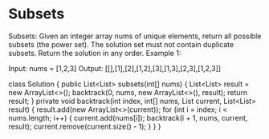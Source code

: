 # Subsets
Subsets:  Given an integer array nums of unique elements, return all possible subsets (the power set).  The solution set must not contain duplicate subsets. Return the solution in any order.
Example 1:

Input: nums = [1,2,3]
Output: [[],[1],[2],[1,2],[3],[1,3],[2,3],[1,2,3]]

class Solution {
    public List<List<Integer>> subsets(int[] nums) {
        List<List<Integer>> result = new ArrayList<>();
        backtrack(0, nums, new ArrayList<>(), result);
        return result;
    }
    private void backtrack(int index, int[] nums, List<Integer> current, List<List<Integer>> result) {
        result.add(new ArrayList<>(current));
                for (int i = index; i < nums.length; i++) {
            current.add(nums[i]);
            backtrack(i + 1, nums, current, result);
            current.remove(current.size() - 1);
        }
    }
}
